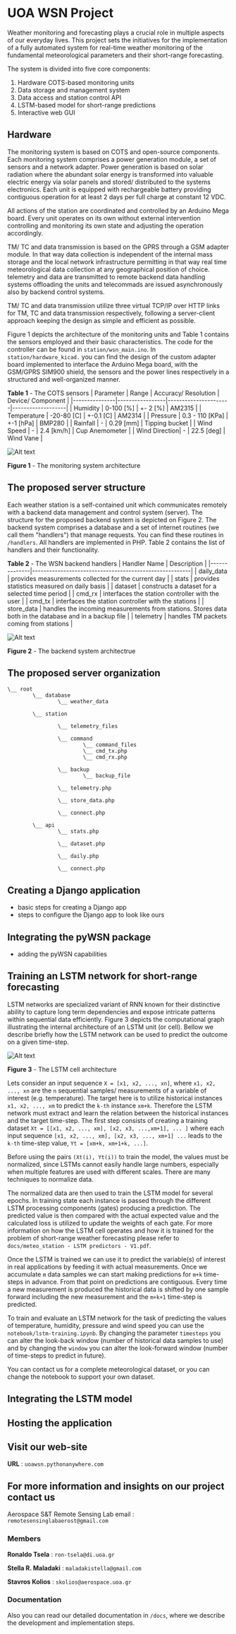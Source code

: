 # UOA WSN Project <add the title of the paper here>

Weather monitoring and forecasting plays a crucial role in multiple aspects of our everyday lives. This project sets the initiatives for the implementation of a fully automated system for real-time weather monitoring of the fundamental meteorological parameters and their short-range forecasting. 

The system is divided into five core components:
1. Hardware COTS-based monitoring units
2. Data storage and management system
3. Data access and station control API
4. LSTM-based model for short-range predictions
5. Interactive web GUI

## Hardware 

The monitoring system is based on COTS and open-source components. Each monitoring system comprises a power generation module, a set of sensors and a network adapter.
Power generation is based on solar radiation where the abundant solar energy is transformed into valuable electric energy via solar panels and stored/ distributed to the systems electronics. Each unit is equipped with rechargeable battery providing contiguous operation for at least 2 days per full charge at constant 12 VDC.

All actions of the station are coordinated and controlled by an Arduino Mega board. Every unit operates on its own without external intervention controlling and monitoring its own state and adjusting the operation accordingly. 

TM/ TC and data transmission is based on the GPRS through a GSM adapter module. In that way data collection is independent of the internal mass storage and the local network infrastructure permitting in that way real time meteorological data collection at any geographical position of choice. telemetry and data are transmitted to remote backend data handling systems offloading the units and telecommads are issued asynchronously also by backend control systems. 

TM/ TC and data transmission utilize three virtual TCP/IP over HTTP links for TM, TC and data transmission respectively, following a server-client approach keeping the design as simple and efficient as possible. 

Figure 1 depicts the architecture of the monitoring units and Table 1 contains the sensors employed and their basic characteristics. The code for the controller can be found in `station/wsn_main.ino`. In `station/hardware_kicad.` you can find the design of the custom adapter board implemented to interface the Arduino Mega board, with the GSM/GPRS SIM900 shield, the sensors and the power lines respectively in a structured and well-organized manner. 

**Table 1** - The COTS sensors
| Parameter     | Range           | Accuracy/ Resolution | Device/ Component |
|---------------|-----------------|----------------------|-------------------|
| Humidity      |   0-100 [%]     |      +- 2  [%]       |     AM2315        |
| Temperature   |  -20-80 [C]     |      +-0.1 [C]       |     AM2314        |
| Pressure      | 0.3 - 110 [KPa] |      +-1  [hPa]      |     BMP280        |
| Rainfall      |      -          |      0.29 [mm]       |   Tipping bucket  |
| Wind Speed    |      -          |      2.4  [km/h]     |   Cup Anemometer  |
| Wind Direction|      -          |      22.5 [deg]      |    Wind Vane      |

![Alt text](./img/figure_1.png)

**Figure 1** - The monitoring system architecture

## The proposed server structure

Each weather station is a self-contained unit which communicates remotely with a backend data management and control system (server). The structure for the proposed backend system is depicted on Figure 2. The backend system comprises a database and a set of internet routines (we call them "handlers") that manage requests. You can find these routines in `/handlers`. All handlers are implemented in PHP. Table 2 contains the list of handlers and their functionality. 

**Table 2** - The WSN backend handlers 
| Handler Name |        Description                                     |
|--------------|--------------------------------------------------------|
| daily_data   |  provides measurements collected for the current day   |
|   stats      |  provides statistics measured on daily basis           |
|  dataset     |  constructs a dataset for a selected time period       |
|  cmd_rx      |  interfaces the station controller with the user       |
|  cmd_tx      |  interfaces the station controller with the stations   |
| store_data   |  handles the incoming measurements from stations. Stores data both in the database and in a backup file       |
| telemetry    |  handles TM packets coming from stations               |

![Alt text](./img/figure_2.png)

**Figure 2** - The backend system architectrue

## The proposed server organization
``` 
\__ root
        \__ database
                \__ weather_data

        \__ station
        
                \__ telemetry_files
                
                \__ command
                        \__ command_files
                        \__ cmd_tx.php
                        \__ cmd_rx.php
                        
                \__ backup
                        \__ backup_file
                        
                \__ telemetry.php
                
                \__ store_data.php
                
                \__ connect.php
                
        \__ api
                \__ stats.php
                
                \__ dataset.php
                
                \__ daily.php
                
                \__ connect.php
```
 
## Creating a Django application
- basic steps for creating a Django app
- steps to configure the Django app to look like ours

## Integrating the pyWSN package
- adding the pyWSN capabilities

## Training an LSTM network for short-range forecasting

LSTM networks are specialized variant of RNN known for their distinctive ability to capture long term dependencies and expose intricate patterns within sequential data efficiently. Figure 3 depicts the computational graph illustrating the internal architecture of an LSTM unit (or cell). Bellow we describe briefly how the LSTM network can be used to predict the outcome on a given time-step. 

![Alt text](./img/figure_3.png)

**Figure 3** - The LSTM cell architecture

Lets consider an input sequence `X = [x1, x2, ..., xn]`, where `x1, x2, ..., xn` are the `n` sequential samples/ measurements of a variable of interest (e.g. temperature). The target here is to utilize historical instances `x1, x2, ..., xm` to predict the `k-th` instance `xm+k`. Therefore the LSTM network must extract and learn the relation between the historical instances and the target time-step. The first step consists of creating a training dataset `Xt = [[x1, x2, ..., xm], [x2, x3, ...,xm+1], ... ]` where each input sequence `[x1, x2, ..., xm], [x2, x3, ..., xm+1] ...` leads to the `k-th` time-step value, `Yt = [xm+k, xm+1+k, ...]`. 

Before using the pairs `(Xt(i), Yt(i))` to train the model, the values must be normalized, since LSTMs cannot easily handle large numbers, especially when multiple features are used with different scales. There are many techniques to normalize data. 

The normalized data are then used to train the LSTM model for several epochs. In training state each instance is passed through the different LSTM processing components (gates) producing a prediction. The predicted value is then compared with the actual expected value and the calculated loss is utilized to update the weights of each gate. For more information on how the LSTM cell operates and how it is trained for the problem of short-range weather forecasting please refer to `docs/meteo_station - LSTM predictors - V1.pdf`. 

Once the LSTM is trained we can use it to predict the variable(s) of interest in real applications by feeding it with actual measurements. Once we accumulate `m` data samples we can start making predictions for `m+k` time-steps in advance. From that point on predictions are contiguous. Every time a new measurement is produced the historical data is shifted by one sample forward including the new measurement and the `m+k+1` time-step is predicted.

To train and evaluate an LSTM network for the task of predicting the values of temperature, humidity, pressure and wind speed you can use the `notebook/lstm-training.ipynb`. By changing the parameter `timesteps` you can alter the look-back window (number of historical data samples to use) and by changing the `window` you can alter the look-forward window (number of time-steps to predict in future). 

You can contact us for a complete meteorological dataset, or you can change the notebook to support your own dataset. 

## Integrating the LSTM model 

## Hosting the application

## Visit our web-site

**URL** : `uoawsn.pythonanywhere.com`

## For more information and insights on our project contact us

Aerospace S&T Remote Sensing Lab email : `remotesensinglabaerost@gmail.com` 

### Members

**Ronaldo Tsela**      : `ron-tsela@di.uoa.gr` 

**Stella R. Maladaki** : `maladakistella@gmail.com` 

**Stavros Kolios**     : `skolios@aerospace.uoa.gr`

### Documentation

Also you can read our detailed documentation in `/docs`, where we describe the development and implementation steps.
